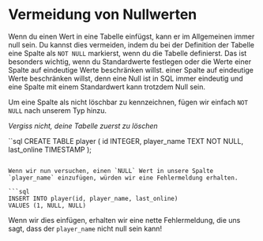 # Vermeidung von Nullwerten

Wenn du einen Wert in eine Tabelle einfügst, kann er im Allgemeinen immer null sein. Du kannst dies vermeiden, indem du bei der Definition der Tabelle eine Spalte als `NOT
NULL` markierst, wenn du die Tabelle definierst. Das ist besonders wichtig, wenn du Standardwerte festlegen oder die Werte einer Spalte auf eindeutige Werte beschränken willst.
einer Spalte auf eindeutige Werte beschränken willst, denn eine Null ist in SQL immer eindeutig und eine Spalte mit einem Standardwert kann trotzdem Null sein.

Um eine Spalte als nicht löschbar zu kennzeichnen, fügen wir einfach `NOT NULL` nach unserem Typ hinzu.

*Vergiss nicht, deine Tabelle zuerst zu löschen*

``sql
CREATE TABLE player
(
    id INTEGER,
    player_name TEXT NOT NULL,
    last_online TIMESTAMP
);
```

Wenn wir nun versuchen, einen `NULL` Wert in unsere Spalte `player_name` einzufügen, würden wir eine Fehlermeldung erhalten.

```sql
INSERT INTO player(id, player_name, last_online)
VALUES (1, NULL, NULL)
```

Wenn wir dies einfügen, erhalten wir eine nette Fehlermeldung, die uns sagt, dass der `player_name` nicht null sein kann!

